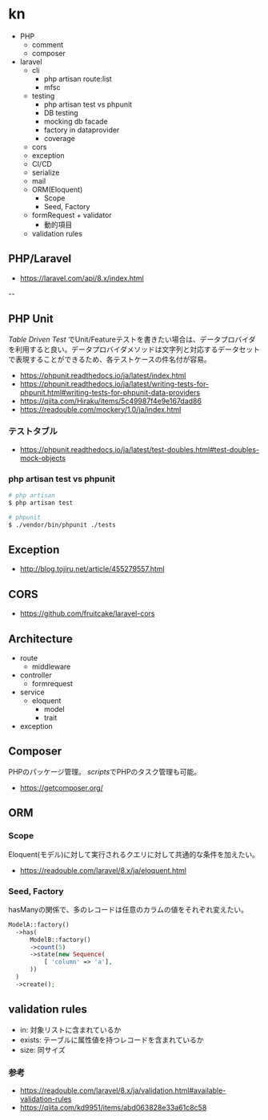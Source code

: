 # kn

- PHP
  - comment
  - composer
- laravel
  - cli
    - php artisan route:list 
    - mfsc
  - testing
    - php artisan test vs phpunit
    - DB testing
    - mocking db facade
    - factory in dataprovider
    - coverage
  - cors
  - exception
  - CI/CD
  - serialize
  - mail
  - ORM(Eloquent)
    - Scope
    - Seed, Factory
  - formRequest + validator
    - 動的項目
  - validation rules

## PHP/Laravel

- https://laravel.com/api/8.x/index.html

--

## PHP Unit

*Table Driven Test* でUnit/Featureテストを書きたい場合は、データプロバイダを利用すると良い。データプロバイダメソッドは文字列と対応するデータセットで表現することができるため、各テストケースの件名付が容易。

- https://phpunit.readthedocs.io/ja/latest/index.html
- https://phpunit.readthedocs.io/ja/latest/writing-tests-for-phpunit.html#writing-tests-for-phpunit-data-providers
- https://qiita.com/Hiraku/items/5c49987f4e9e167dad86
- https://readouble.com/mockery/1.0/ja/index.html

### テストタブル

- https://phpunit.readthedocs.io/ja/latest/test-doubles.html#test-doubles-mock-objects

### php artisan test vs phpunit

```sh
# php artisan
$ php artisan test

# phpunit
$ ./vendor/bin/phpunit ./tests
```

## Exception

- http://blog.tojiru.net/article/455279557.html

## CORS

- https://github.com/fruitcake/laravel-cors

## Architecture

- route
  - middleware
- controller
  - formrequest
- service
  - eloquent
    - model
    - trait
- exception

## Composer

PHPのパッケージ管理。 *scripts*でPHPのタスク管理も可能。

- https://getcomposer.org/

## ORM

### Scope

Eloquent(モデル)に対して実行されるクエリに対して共通的な条件を加えたい。

- https://readouble.com/laravel/8.x/ja/eloquent.html

### Seed, Factory

hasManyの関係で、多のレコードは任意のカラムの値をそれぞれ変えたい。

```php
ModelA::factory()
  ->has(
      ModelB::factory()
      ->count(5)
      ->state(new Sequence(
          [ 'column' => 'a'],
      ))
  )
  ->create();
```

## validation rules

- in: 対象リストに含まれているか
- exists: テーブルに属性値を持つレコードを含まれているか
- size: 同サイズ

### 参考

- https://readouble.com/laravel/8.x/ja/validation.html#available-validation-rules
- https://qiita.com/kd9951/items/abd063828e33a61c8c58
